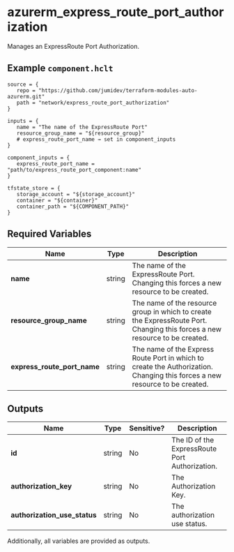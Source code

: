 # azurerm_express_route_port_authorization

Manages an ExpressRoute Port Authorization.

## Example `component.hclt`

```hcl
source = {
   repo = "https://github.com/jumidev/terraform-modules-auto-azurerm.git"   
   path = "network/express_route_port_authorization"   
}

inputs = {
   name = "The name of the ExpressRoute Port"   
   resource_group_name = "${resource_group}"   
   # express_route_port_name → set in component_inputs
}

component_inputs = {
   express_route_port_name = "path/to/express_route_port_component:name"   
}

tfstate_store = {
   storage_account = "${storage_account}"   
   container = "${container}"   
   container_path = "${COMPONENT_PATH}"   
}

```

## Required Variables

| Name | Type |  Description |
| ---- | --------- |  ----------- |
| **name** | string |  The name of the ExpressRoute Port. Changing this forces a new resource to be created. | 
| **resource_group_name** | string |  The name of the resource group in which to create the ExpressRoute Port. Changing this forces a new resource to be created. | 
| **express_route_port_name** | string |  The name of the Express Route Port in which to create the Authorization. Changing this forces a new resource to be created. | 



## Outputs

| Name | Type | Sensitive? | Description |
| ---- | ---- | --------- | --------- |
| **id** | string | No  | The ID of the ExpressRoute Port Authorization. | 
| **authorization_key** | string | No  | The Authorization Key. | 
| **authorization_use_status** | string | No  | The authorization use status. | 

Additionally, all variables are provided as outputs.
